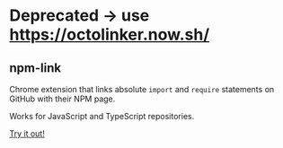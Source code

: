 # Deprecated -> use https://octolinker.now.sh/
## npm-link

Chrome extension that links absolute `import` and `require` statements on GitHub with their NPM page.

Works for JavaScript and TypeScript repositories.

[Try it out!](https://chrome.google.com/webstore/detail/npm-link/ogpkhnjaodllkifmbpmafpgocglalfbg)
